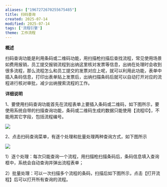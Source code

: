 ```yaml
---
aliases: ["1967272670255675485"]
title: 扫码查询
created: 2025-07-14
modified: 2025-07-14
tags: ['流程引擎']
theme: 工作流程
---
```


**概述**

扫码查询功能是利用条码或二维码功能，用扫描枪扫描后查找流程，常见使用场景如费用报销，员工提交报销流程到出纳这里核对发票等信息，出纳在处理时会收到很多流程，那么流程怎么和员工提交的发票对应上呢，就可以利用此功能，表单中插入条码信息，打印出表单贴上发票后，出纳扫描条码后就可以自动打开对应的流程进行核对审批，减少出纳搜索流程的工作。

**详细说明**

1、要使用扫码查询功能首先在流程表单上要插入条码或二维码，如下图所示，要使用系统自带的扫描查询功能，条码或二维码生成的数据只能使用【流程ID】，不能用其它字段，包括流程编号。

![](https://myhelpdoc.oss-cn-heyuan.aliyuncs.com/mdimages/49cb47eb536ebd56ec2603d11645b0e8.jpg)

2、点击扫码查询菜单，有逐个处理和批量处理两种查询方式，如下图所示

![](https://myhelpdoc.oss-cn-heyuan.aliyuncs.com/mdimages/b834cc3aebc8b9762006ba8052e540ae.jpg)

1）逐个处理：每次只能查询一个流程，用扫描枪扫描条码后，条码信息填入查询框中，系统会自动查询并弹出流程表单；

2）批量处理：可以一次扫描多个流程的条码，扫描后如下图所示，点击【打开流程】后可以打开所有查询的流程。

